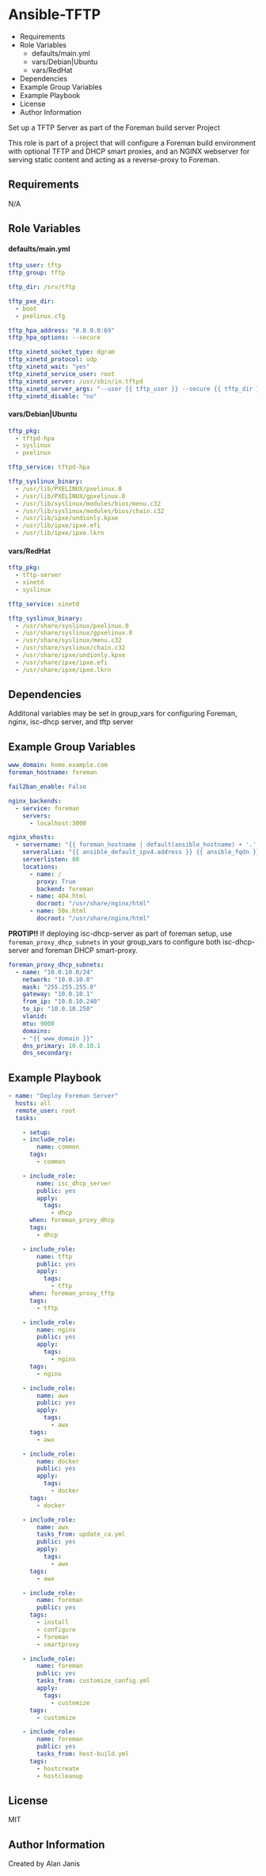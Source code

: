 # Ansible-TFTP

<!-- MarkdownTOC -->

- Requirements
- Role Variables
  - defaults/main.yml
  - vars/Debian|Ubuntu
  - vars/RedHat
- Dependencies
- Example Group Variables
- Example Playbook
- License
- Author Information

<!-- /MarkdownTOC -->

Set up a TFTP Server as part of the Foreman build server Project

This role is part of a project that will configure a Foreman build environment with optional TFTP and DHCP smart proxies, and an NGINX webserver for serving static content and acting as a reverse-proxy to Foreman.

## Requirements

N/A

## Role Variables
#### defaults/main.yml
```yaml
tftp_user: tftp
tftp_group: tftp

tftp_dir: /srv/tftp

tftp_pxe_dir:
  - boot
  - pxelinux.cfg

tftp_hpa_address: "0.0.0.0:69"
tftp_hpa_options: --secure

tftp_xinetd_socket_type: dgram
tftp_xinetd_protocol: udp
tftp_xinetd_wait: "yes"
tftp_xinetd_service_user: root
tftp_xinetd_server: /usr/sbin/in.tftpd
tftp_xinetd_server_args: "--user {{ tftp_user }} --secure {{ tftp_dir }}"
tftp_xinetd_disable: "no"
```
#### vars/Debian|Ubuntu
```yaml
tftp_pkg:
  - tftpd-hpa
  - syslinux
  - pxelinux

tftp_service: tftpd-hpa

tftp_syslinux_binary:
  - /usr/lib/PXELINUX/pxelinux.0
  - /usr/lib/PXELINUX/gpxelinux.0
  - /usr/lib/syslinux/modules/bios/menu.c32
  - /usr/lib/syslinux/modules/bios/chain.c32
  - /usr/lib/ipxe/undionly.kpxe
  - /usr/lib/ipxe/ipxe.efi
  - /usr/lib/ipxe/ipxe.lkrn
```
#### vars/RedHat
```yaml
tftp_pkg:
  - tftp-server
  - xinetd
  - syslinux

tftp_service: xinetd

tftp_syslinux_binary:
  - /usr/share/syslinux/pxelinux.0
  - /usr/share/syslinux/gpxelinux.0
  - /usr/share/syslinux/menu.c32
  - /usr/share/syslinux/chain.c32
  - /usr/share/ipxe/undionly.kpxe
  - /usr/share/ipxe/ipxe.efi
  - /usr/share/ipxe/ipxe.lkrn
```

## Dependencies

Additonal variables may be set in group_vars for configuring Foreman, nginx, isc-dhcp server, and tftp server


## Example Group Variables
```yaml
www_domain: home.example.com
foreman_hostname: foreman

fail2ban_enable: False

nginx_backends:
  - service: foreman
    servers:
      - localhost:3000

nginx_vhosts:
  - servername: "{{ foreman_hostname | default(ansible_hostname) + '.' + www_domain | default(ansible_domain) }}"
    serveralias: "{{ ansible_default_ipv4.address }} {{ ansible_fqdn }}"
    serverlisten: 80
    locations:
      - name: /
        proxy: True
        backend: foreman
      - name: 404.html
        docroot: "/usr/share/nginx/html"
      - name: 50x.html
        docroot: "/usr/share/nginx/html"
```

**PROTIP!!** If deploying isc-dhcp-server as part of foreman setup, use ```foreman_proxy_dhcp_subnets``` in your group_vars to configure both isc-dhcp-server and foreman DHCP smart-proxy.

```yaml
foreman_proxy_dhcp_subnets:
  - name: "10.0.10.0/24"
    network: "10.0.10.0"
    mask: "255.255.255.0"
    gateway: "10.0.10.1"
    from_ip: "10.0.10.240"
    to_ip: "10.0.10.250"
    vlanid:
    mtu: 9000
    domains:
    - "{{ www_domain }}"
    dns_primary: 10.0.10.1
    dns_secondary:
```

## Example Playbook
```yaml
- name: "Deploy Foreman Server"
  hosts: all
  remote_user: root
  tasks:

    - setup:
    - include_role:
        name: common
      tags:
        - common

    - include_role:
        name: isc_dhcp_server
        public: yes
        apply:
          tags:
            - dhcp
      when: foreman_proxy_dhcp
      tags:
        - dhcp

    - include_role:
        name: tftp
        public: yes
        apply:
          tags:
            - tftp
      when: foreman_proxy_tftp
      tags:
        - tftp

    - include_role:
        name: nginx
        public: yes
        apply:
          tags:
            - nginx
      tags:
        - nginx

    - include_role:
        name: awx
        public: yes
        apply:
          tags:
            - awx
      tags:
        - awx

    - include_role:
        name: docker
        public: yes
        apply:
          tags:
            - docker
      tags:
        - docker

    - include_role:
        name: awx
        tasks_from: update_ca.yml
        public: yes
        apply:
          tags:
            - awx
      tags:
        - awx

    - include_role:
        name: foreman
        public: yes
      tags:
        - install
        - configure
        - foreman
        - smartproxy

    - include_role:
        name: foreman
        public: yes
        tasks_from: customize_config.yml
        apply:
          tags:
            - customize
      tags:
        - customize

    - include_role:
        name: foreman
        public: yes
        tasks_from: host-build.yml
      tags:
        - hostcreate
        - hostcleanup
```

## License

MIT

## Author Information

Created by Alan Janis
